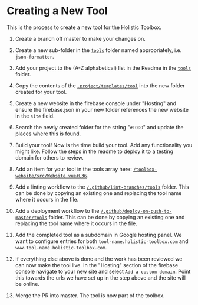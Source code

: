 # Creating a New Tool

This is the process to create a new tool for the Holistic Toolbox.

1. Create a branch off master to make your changes on.

1. Create a new sub-folder in the [`tools`](/tools) folder named appropriately, i.e. `json-formatter`.

1. Add your project to the (A-Z alphabetical) list in the Readme in the [`tools`](/tools) folder.

1. Copy the contents of the [`.project/templates/tool`](/.project/templates/tool-ui) into the new folder created for your tool.

1. Create a new website in the firebase console under "Hosting" and ensure the firebase.json in your new folder references the new website in the `site` field.

1. Search the newly created folder for the string "`#TODO`" and update the places where this is found.

1. Build your tool! Now is the time build your tool. Add any functionality you might like. Follow the steps in the readme to deploy it to a testing domain for others to review.

1. Add an item for your tool in the tools array here: [`/toolbox-website/src/Website.vue#L36`](/toolbox-website/src/Website.vue#L36).

1. Add a linting workflow to the [`/.github/lint-branches/tools`](/.github/lint-branches/tools) folder. This can be done by copying an existing one and replacing the tool name where it occurs in the file.

1. Add a deployment workflow to the [`/.github/deploy-on-push-to-master/tools`](/.github/deploy-on-push-to-master/tools) folder. This can be done by copying an existing one and replacing the tool name where it occurs in the file.

1. Add the completed tool as a subdomain in Google hosting panel. We want to configure entries for both `tool-name.holistic-toolbox.com` and `www.tool-name.holistic-toolbox.com`.

1. If everything else above is done and the work has been reviewed we can now make the tool live. In the "Hosting" section of the firebase console navigate to your new site and select `Add a custom domain`. Point this towards the urls we have set up in the step above and the site will be online.

1. Merge the PR into master. The tool is now part of the toolbox.